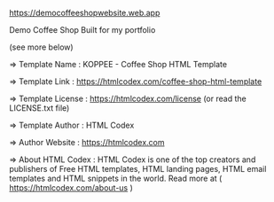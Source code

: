 https://democoffeeshopwebsite.web.app

Demo Coffee Shop Built for my portfolio

(see more below)

  =>  Template Name    : KOPPEE - Coffee Shop HTML Template

  =>  Template Link    : https://htmlcodex.com/coffee-shop-html-template

  =>  Template License : https://htmlcodex.com/license (or read the LICENSE.txt file)

  =>  Template Author  : HTML Codex

  =>  Author Website   : https://htmlcodex.com

  =>  About HTML Codex : HTML Codex is one of the top creators and publishers of Free HTML templates, HTML landing pages, HTML email templates and HTML snippets in the world. Read more at ( https://htmlcodex.com/about-us )
